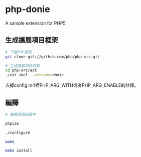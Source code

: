 # php-donie
A sample extension for PHP5.

## 生成擴展項目框架

```bash
# 下載PHP源碼
git clone git://github.com/php/php-src.git

# 生成擴展項目框架
cd php-src/ext
./ext_skel --extname=donie
```

去掉config.m4裡PHP_ARG_WITH或者PHP_ARG_ENABLE的註釋。

## 編譯

```bash
# 擴展源碼目錄中

phpize

./configure

make

make install
```

